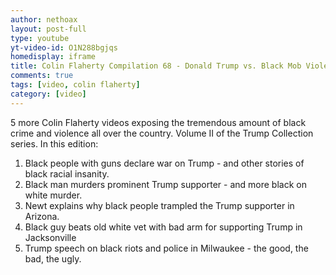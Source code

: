 ```yaml
---
author: nethoax
layout: post-full
type: youtube
yt-video-id: O1N288bgjqs
homedisplay: iframe
title: Colin Flaherty Compilation 68 - Donald Trump vs. Black Mob Violence - Part 2
comments: true
tags: [video, colin flaherty]
category: [video]
---
```


5 more Colin Flaherty videos exposing the tremendous amount of black crime and violence all over the country. Volume II of the Trump Collection series. In this edition:

1. Black people with guns declare war on Trump - and other stories of black racial insanity.
2. Black man murders prominent Trump supporter - and more black on white murder.
3. Newt explains why black people trampled the Trump supporter in Arizona.
4. Black guy beats old white vet with bad arm for supporting Trump in Jacksonville
5. Trump speech on black riots and police in Milwaukee - the good, the bad, the ugly.
